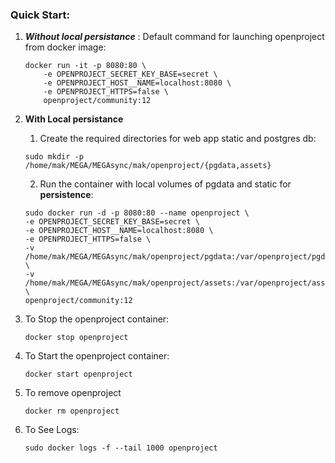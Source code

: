 
### Quick Start:

   
1. ***Without local persistance*** : Default command for launching openproject from docker image:  
    ```
	docker run -it -p 8080:80 \  
		-e OPENPROJECT_SECRET_KEY_BASE=secret \  
		-e OPENPROJECT_HOST__NAME=localhost:8080 \  
		-e OPENPROJECT_HTTPS=false \  
		openproject/community:12
	```
2. **With Local persistance**

	1. Create the required directories for web app static and postgres db:  
	```
	sudo mkdir -p /home/mak/MEGA/MEGAsync/mak/openproject/{pgdata,assets}
	```
	2. Run the container with local volumes of pgdata and static for **persistence**:  
	```
	sudo docker run -d -p 8080:80 --name openproject \ 
	-e OPENPROJECT_SECRET_KEY_BASE=secret \  
	-e OPENPROJECT_HOST__NAME=localhost:8080 \  
	-e OPENPROJECT_HTTPS=false \ 
	-v /home/mak/MEGA/MEGAsync/mak/openproject/pgdata:/var/openproject/pgdata \  
	-v /home/mak/MEGA/MEGAsync/mak/openproject/assets:/var/openproject/assets \  
	openproject/community:12
	
	```  
3. To Stop the openproject container:  
	```
	docker stop openproject  
	```
4. To Start the openproject container:  
	```
	docker start openproject  
	```
5. To remove openproject
	```
	docker rm openproject  
	```
6. To See Logs:  
	```
	sudo docker logs -f --tail 1000 openproject  
	```
